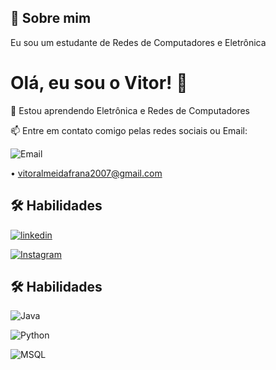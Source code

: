 
## 🚀 Sobre mim
Eu sou um estudante de Redes de Computadores e Eletrônica


# Olá, eu sou o Vitor! 👋



🧠 Estou aprendendo Eletrônica e Redes de Computadores

📫 Entre em contato comigo pelas redes sociais ou Email:

![Email](https://img.shields.io/badge/gmail-black?style=for-the-badge&logo=gmail&logoColor=Red) 

• vitoralmeidafrana2007@gmail.com




## 🛠 Habilidades
[![linkedin](https://img.shields.io/badge/LinkedIn-black?style=for-the-badge&logo=linkedin&logoColor=blue)](https://github.com/vitoralmeidafrana)

[![Instagram](https://img.shields.io/badge/instagram-black?style=for-the-badge&logo=instagram&logoColor=)](https://www.instagram.com/v1tinhouu/)



## 🛠 Habilidades
![Java](https://img.shields.io/badge/JavaScript-323330?style=for-the-badge&logo=javascript&logoColor=F7DF1E)

![Python](https://img.shields.io/badge/Python-FFD43B?style=for-the-badge&logo=python&logoColor=blue)

![MSQL](https://img.shields.io/badge/MySQL-005C84?style=for-the-badge&logo=mysql&logoColor=white)
